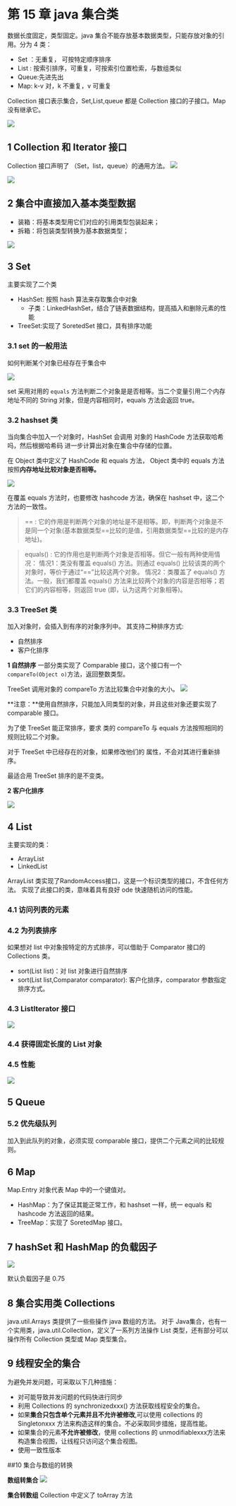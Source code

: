 # 第 15 章 java 集合类

数据长度固定，类型固定。java 集合不能存放基本数据类型，只能存放对象的引用。分为 4 类：
- Set ：无重复， 可按特定顺序排序
- List : 按索引排序，可重复，可按索引位置检索，与数组类似
- Queue:先进先出 
- Map: k-v 对，k 不重复，v 可重复

Collection 接口表示集合，Set,List,queue 都是 Collection 接口的子接口。Map 没有继承它。

![](https://tva1.sinaimg.cn/large/006y8mN6ly1g6sfukjd8zj30ut0u013i.jpg)

## 1 Collection 和 Iterator 接口

Collection 接口声明了 （Set，list，queue）的通用方法。
![](https://tva1.sinaimg.cn/large/006y8mN6ly1g6sfyj2jf5j31460gkqb2.jpg)

![](https://tva1.sinaimg.cn/large/006y8mN6ly1g6sfzxymraj315g0b6jz4.jpg)

## 2 集合中直接加入基本类型数据

- 装箱：将基本类型用它们对应的引用类型包装起来；
- 拆箱：将包装类型转换为基本数据类型；

![](https://tva1.sinaimg.cn/large/006y8mN6ly1g6sgsfjot7j312y07igwx.jpg)
## 3 Set

主要实现了二个类 
- HashSet: 按照 hash 算法来存取集合中对象
    - 子类：LinkedHashSet，结合了链表数据结构，提高插入和删除元素的性能
- TreeSet:实现了 SoretedSet 接口，具有排序功能

### 3.1 set 的一般用法

如何判断某个对象已经存在于集合中

![](https://tva1.sinaimg.cn/large/006y8mN6ly1g6sh47nm4pj314g0b0afz.jpg)

set 采用对用的 `equals` 方法判断二个对象是是否相等。当二个变量引用二个内存地址不同的 String 对象，但是内容相同时，equals 方法会返回 true。


### 3.2 hashset 类
当向集合中加入一个对象时，HashSet 会调用 对象的 HashCode 方法获取哈希吗，然后根据哈希码 进一步计算出对象在集合中存储的位置。


在 Object 类中定义了 HashCode 和 equals 方法， Object 类中的 equals 方法按照**内存地址比较对象是否相等。** 

![](https://tva1.sinaimg.cn/large/006y8mN6ly1g6shegkzdkj317m08g0ys.jpg)

在覆盖 equals 方法时，也要修改 hashcode 方法，确保在 hashset 中，这二个方法的一致性。

>== : 它的作用是判断两个对象的地址是不是相等。即，判断两个对象是不是同一个对象(基本数据类型==比较的是值，引用数据类型==比较的是内存地址)。

>equals() : 它的作用也是判断两个对象是否相等。但它一般有两种使用情况：
>情况1：类没有覆盖 equals() 方法。则通过 equals() 比较该类的两个对象时，等价于通过“==”比较这两个对象。
>情况2：类覆盖了 equals() 方法。一般，我们都覆盖 equals() 方法来比较两个对象的内容是否相等；若它们的内容相等，则返回 true (即，认为这两个对象相等)。


### 3.3 TreeSet 类
加入对象时，会插入到有序的对象序列中。 其支持二种排序方式:
- 自然排序
- 客户化排序

**1 自然排序**
一部分类实现了 Comparable 接口，这个接口有一个` compareTo(Object o)`方法，返回整数类型。

TreeSet 调用对象的 compareTo 方法比较集合中对象的大小。
![](https://tva1.sinaimg.cn/large/006y8mN6ly1g6shzm7vo7j31500aodki.jpg)

**注意：**使用自然排序，只能加入同类型的对象，并且这些对象还要实现了comparable 接口。

为了使 TreeSet 能正常排序，要求 类的 compareTo 与 equals 方法按照相同的规则比较二个对象。

对于 TreeSet 中已经存在的对象，如果修改他们的 属性，不会对其进行重新排序。

最适合用 TreeSet 排序的是不变类。

**2 客户化排序**

![](https://tva1.sinaimg.cn/large/006y8mN6ly1g6si7z0l2yj31860agjzy.jpg)
## 4 List
主要实现的类：
- ArrayList 
- LinkedList


ArrayList 类实现了RandomAccess接口，这是一个标识类型的接口，不含任何方法。 实现了此接口的类，意味着具有良好 ode 快速随机访问的性能。
### 4.1 访问列表的元素
### 4.2 为列表排序
如果想对 list 中对象按特定的方式排序，可以借助于 Comparator 接口的 Collections 类。 

- sort(List list)：对 list 对象进行自然排序
- sort(List list,Comparator comparator): 客户化排序，comparator 参数指定排序方式。

### 4.3 ListIterator 接口
![](https://tva1.sinaimg.cn/large/006y8mN6ly1g6siyjtfgmj314q0bi7aa.jpg)

### 4.4 获得固定长度的 List 对象

### 4.5 性能
![](https://tva1.sinaimg.cn/large/006y8mN6ly1g6sz6h7w8qj314c0b4n29.jpg)
## 5 Queue

### 5.2 优先级队列
加入到此队列的对象，必须实现 comparable 接口，提供二个元素之间的比较规则。
## 6 Map
Map.Entry 对象代表 Map 中的一个键值对。

- HashMap：为了保证其能正常工作，和 hashset 一样，统一 equals 和 hashcode 方法返回的结果。
- TreeMap：实现了 SoretedMap 接口。

## 7 hashSet 和 HashMap 的负载因子
![](https://tva1.sinaimg.cn/large/006y8mN6ly1g6szm7kdefj316m0kajz5.jpg)

默认负载因子是 0.75

## 8 集合实用类 Collections

java.util.Arrays 类提供了一些些操作 java 数组的方法。 对于 Java集合，也有一个实用类，java.util.Collection，定义了一系列方法操作 List 类型，还有部分可以操作所有 Collection 类型或 Map 类型集合。

## 9 线程安全的集合

为避免并发问题，可采取以下几种措施：
- 对可能导致并发问题的代码快进行同步
- 利用 Collections 的 synchronizedxxx() 方法获取线程安全的集合。
- 如果**集合只包含单个元素并且不允许被修改**,可以使用 collections 的 Singletonxxx 方法来构造这样的集合。不必采取同步措施，提高性能。
- 如果集合的元素**不允许被修改**，使用 collections 的 unmodifiablexxx方法来构造集合视图，让线程只访问这个集合视图。
- 使用一致性版本

##10 集合与数组的转换

**数组转集合**
![](https://tva1.sinaimg.cn/large/006y8mN6ly1g6t035ffpij317y0pkk6u.jpg)

**集合转数组**
Collection 中定义了 toArray 方法